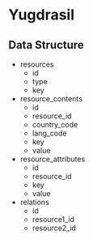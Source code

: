 # Yugdrasil

## Data Structure

- resources
  - id
  - type
  - key
- resource_contents
  - id
  - resource_id
  - country_code
  - lang_code
  - key
  - value
- resource_attributes
  - id
  - resource_id
  - key
  - value
- relations
  - id
  - resource1_id
  - resource2_id
